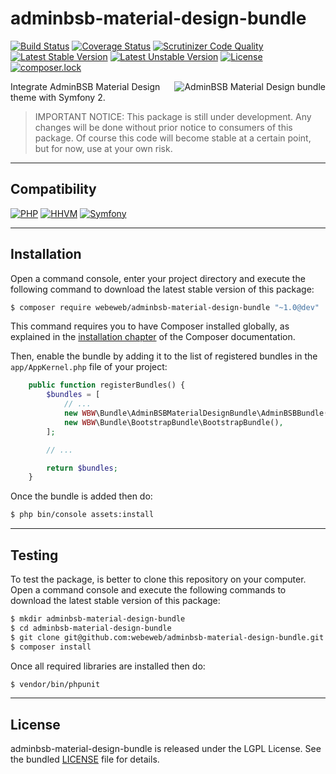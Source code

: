 adminbsb-material-design-bundle
===============================

[![Build Status](https://travis-ci.org/webeweb/adminbsb-material-design-bundle.svg?branch=master)](https://travis-ci.org/webeweb/adminbsb-material-design-bundle) [![Coverage Status](https://coveralls.io/repos/github/webeweb/adminbsb-material-design-bundle/badge.svg?branch=master)](https://coveralls.io/github/webeweb/adminbsb-material-design-bundle?branch=master) [![Scrutinizer Code Quality](https://scrutinizer-ci.com/g/webeweb/adminbsb-material-design-bundle/badges/quality-score.png?b=master)](https://scrutinizer-ci.com/g/webeweb/adminbsb-material-design-bundle/?branch=master) [![Latest Stable Version](https://poser.pugx.org/webeweb/adminbsb-material-design-bundle/v/stable)](https://packagist.org/packages/webeweb/adminbsb-material-design-bundle) [![Latest Unstable Version](https://poser.pugx.org/webeweb/adminbsb-material-design-bundle/v/unstable)](https://packagist.org/packages/webeweb/adminbsb-material-design-bundle) [![License](https://poser.pugx.org/webeweb/adminbsb-material-design-bundle/license)](https://packagist.org/packages/webeweb/adminbsb-material-design-bundle) [![composer.lock](https://poser.pugx.org/webeweb/adminbsb-material-design-bundle/composerlock)](https://packagist.org/packages/webeweb/adminbsb-material-design-bundle)

<img src="https://raw.githubusercontent.com/webeweb/adminbsb-material-design-bundle/master/Resources/doc/images/adminbsb-material-design_promo.png" alt="AdminBSB Material Design bundle" align="right" />

Integrate AdminBSB Material Design theme with Symfony 2.

> IMPORTANT NOTICE: This package is still under development. Any changes will be
> done without prior notice to consumers of this package. Of course this code
> will become stable at a certain point, but for now, use at your own risk.

---

## Compatibility

[![PHP](https://img.shields.io/badge/PHP-%5E5.6%7C%5E7.0-blue.svg)](http://php.net) [![HHVM](https://img.shields.io/badge/HHVM-ready-orange.svg)](https://hhvm.com/) [![Symfony](https://img.shields.io/badge/Symfony-%5E2.6%7C%5E3.0-brightgreen.svg)](https://symfony.com)

---

## Installation

Open a command console, enter your project directory and execute the following
command to download the latest stable version of this package:

```bash
$ composer require webeweb/adminbsb-material-design-bundle "~1.0@dev"
```

This command requires you to have Composer installed globally, as explained
in the [installation chapter](https://getcomposer.org/doc/00-intro.md) of the
Composer documentation.

Then, enable the bundle by adding it to the list of registered bundles
in the `app/AppKernel.php` file of your project:

```php
    public function registerBundles() {
        $bundles = [
            // ...
            new WBW\Bundle\AdminBSBMaterialDesignBundle\AdminBSBBundle(),
            new WBW\Bundle\BootstrapBundle\BootstrapBundle(),
        ];

        // ...

        return $bundles;
    }
```

Once the bundle is added then do:

```bash
$ php bin/console assets:install
```

---

## Testing

To test the package, is better to clone this repository on your computer.
Open a command console and execute the following commands to download the latest
stable version of this package:

```bash
$ mkdir adminbsb-material-design-bundle
$ cd adminbsb-material-design-bundle
$ git clone git@github.com:webeweb/adminbsb-material-design-bundle.git .
$ composer install
```

Once all required libraries are installed then do:

```bash
$ vendor/bin/phpunit
```

---

## License

adminbsb-material-design-bundle is released under the LGPL License. See the bundled
[LICENSE](LICENSE) file for details.
